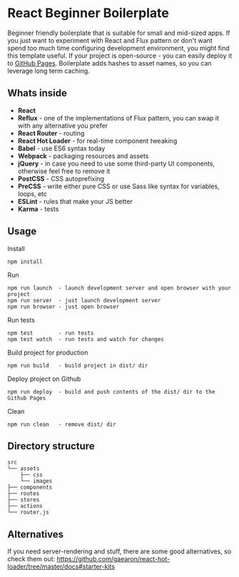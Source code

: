 # React Beginner Boilerplate
Beginner friendly boilerplate that is suitable for small and mid-sized apps. If you just want to experiment with React and Flux pattern or don't want spend too much time configuring development environment, you might find this template useful. If your project is open-source - you can easily deploy it to [GitHub Pages](http://danii1.github.io/react-beginner-boilerplate/). Boilerplate adds hashes to asset names, so you can leverage long term caching.

## Whats inside
- **React**
- **Reflux** - one of the implementations of Flux pattern, you can swap it with any alternative you prefer
- **React Router** - routing
- **React Hot Loader** - for real-time component tweaking
- **Babel** - use ES6 syntax today
- **Webpack** - packaging resources and assets
- **jQuery** - in case you need to use some third-party UI components, otherwise feel free to remove it
- **PostCSS** - CSS autoprefixing
- **PreCSS** - write either pure CSS or use Sass like syntax for variables, loops, etc
- **ESLint** - rules that make your JS better
- **Karma** - tests

## Usage
Install
```
npm install
```

Run
```
npm run launch  - launch development server and open browser with your project
npm run server  - just launch development server
npm run browser - just open browser
```

Run tests
```
npm test        - run tests
npm test watch  - run tests and watch for changes
```

Build project for production
```
npm run build   - build project in dist/ dir
```

Deploy project on Github
```
npm run deploy  - build and push contents of the dist/ dir to the Github Pages
```

Clean
```
npm run clean   - remove dist/ dir
```

## Directory structure
```
src
└── assets
    ├── css
    └── images
├── components
├── routes
├── stores
├── actions
└── router.js
```

## Alternatives
If you need server-rendering and stuff, there are some good alternatives, so check them out:  https://github.com/gaearon/react-hot-loader/tree/master/docs#starter-kits
